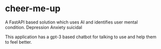 # cheer-me-up
A FastAPI based solution which uses AI and identifies user mental condition.
Depression
Anxiety 
suicidal

This application has a gpt-3 based chatbot for talking to use and help them to feel better.